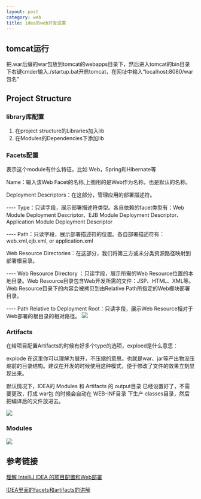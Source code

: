 ```yaml
---
layout: post
category: web
title: idea的web开发设置
---
```


## tomcat运行
把.war后缀的war包放到tomcat的webapps目录下，然后进入tomcat的bin目录下右键cmder输入./startup.bat开启tomcat，在网址中输入“localhost:8080/war包名”

## Project Structure

### library库配置
1. 在project structure的Libraries加入lib
2. 在Modules的Dependencies下添加lib

### Facets配置
表示这个module有什么特征，比如 Web，Spring和Hibernate等

Name：输入该Web Facet的名称,上图用的是Web作为名称，也是默认的名称。

Deployment Descriptors：在这部分，管理应用的部署描述符。

---- Type：只读字段，展示部署描述符类型。各自依赖的facet类型有：Web Module Deployment Descriptor、EJB Module Deployment Descriptor、 Application Module Deployment Descriptor

---- Path：只读字段，展示部署描述符的位置。各自部署描述符有：web.xml,ejb.xml, or application.xml

Web Resource Directories：在这部分，我们将第三方或未分类资源路径映射到部署根目录。

---- Web Resource Directory ：只读字段，展示所需的Web Resource位置的本地目录。Web Resource目录包含Web开发所需的文件：JSP、HTML、XML等。Web Resource目录下的内容会被拷贝到由Relative Path所指定的Web模块部署目录。

---- Path Relative to Deployment Root：只读字段，展示Web Resource相对于Web部署的根目录的相对路径。
![](https://i.imgur.com/ORR3pIf.png)

### Artifacts
在给项目配置Artifacts的时候有好多个type的选项，exploed是什么意思：

explode 在这里你可以理解为展开，不压缩的意思。也就是war、jar等产出物没压缩前的目录结构。建议在开发的时候使用这种模式，便于修改了文件的效果立刻显现出来。

默认情况下，IDEA的 Modules 和 Artifacts 的 output目录 已经设置好了，不需要更改，打成 war包 的时候会自动在 WEB-INF目录 下生产 classes目录，然后把编译后的文件放进去。

![](https://i.imgur.com/DiLnx7B.png)

### Modules

![](https://i.imgur.com/kecXB8e.png)


## 参考链接
[理解 IntelliJ IDEA 的项目配置和Web部署](https://www.cnblogs.com/deng-cc/p/6416332.html)

[IDEA里面的facets和artifacts的讲解](https://www.cnblogs.com/poilk/p/6529347.html)